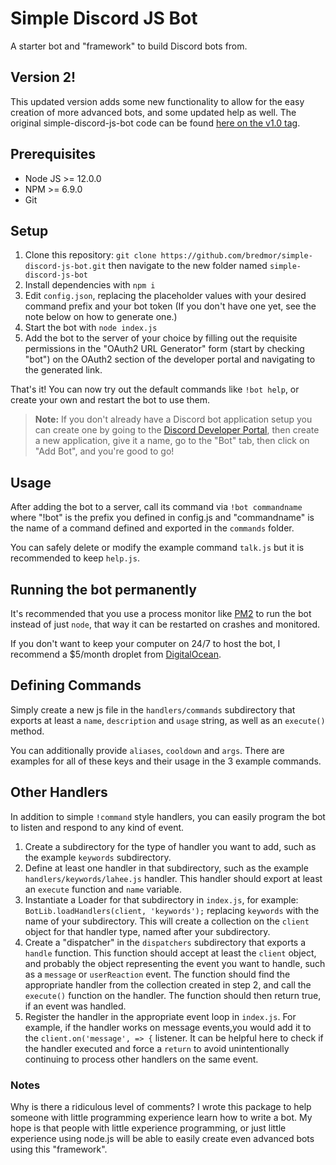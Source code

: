 # Simple Discord JS Bot
A starter bot and "framework" to build Discord bots from.

## Version 2!
This updated version adds some new functionality to allow for the easy creation of more advanced
bots, and some updated help as well. The original simple-discord-js-bot code can be found [here on 
the v1.0 tag](https://github.com/bredmor/simple-discord-js-bot/tree/v1.0).

## Prerequisites
 * Node JS >= 12.0.0
 * NPM >= 6.9.0
 * Git

## Setup
1. Clone this repository: `git clone https://github.com/bredmor/simple-discord-js-bot.git` then navigate to the new 
   folder named `simple-discord-js-bot`
2. Install dependencies with `npm i`
3. Edit `config.json`, replacing the placeholder values with your desired command prefix and your bot token (If you 
   don't have one yet, see the note below on how to generate one.)
4. Start the bot with `node index.js`
5. Add the bot to the server of your choice by filling out the requisite permissions in the "OAuth2 URL Generator" form (start by checking "bot") on the OAuth2 section of the developer portal and navigating to the generated link.

That's it! You can now try out the default commands like `!bot help`, or create your own and restart the bot to use them.

>**Note:**
If you don't already have a Discord bot application setup you can create one by going to the 
> [Discord Developer Portal](https://discord.com/developers/applications/me), then create a new application, give it a 
> name, go to the "Bot" tab, then click on "Add Bot", and you're good to go!


## Usage
After adding the bot to a server, call its command via `!bot commandname` where "!bot" is the prefix you defined in 
config.js and "commandname" is the name of a command defined and exported in the `commands` folder.

You can safely delete or modify the example command `talk.js` but it is recommended to keep `help.js`.

## Running the bot permanently
It's recommended that you use a process monitor like [PM2](https://pm2.keymetrics.io/) to run the bot instead of 
just `node`, that way it can be restarted on crashes and monitored.

If you don't want to keep your computer on 24/7 to host the bot, I recommend a $5/month droplet from 
[DigitalOcean](https://m.do.co/c/b96f8bd70573).

## Defining Commands
Simply create a new js file in the `handlers/commands` subdirectory that exports at least a `name`, `description` 
and `usage` string, as well as an `execute()` method. 

You can additionally provide `aliases`, `cooldown` 
and `args`. There are examples for all of these keys and their usage in the 3 example commands.

## Other Handlers
In addition to simple `!command` style handlers, you can easily program the bot to listen and respond to any kind 
of event.

1. Create a subdirectory for the type of handler you want to add, such as the example `keywords` subdirectory.
2. Define at least one handler in that subdirectory, such as the example `handlers/keywords/lahee.js` handler. 
   This handler should export at least an `execute` function and `name` variable.
3. Instantiate a Loader for that subdirectory in `index.js`, for example: `BotLib.loadHandlers(client, 'keywords');` 
   replacing `keywords` with the name of your subdirectory. This will create a collection on the `client` object for 
   that handler type, named after your subdirectory.
3. Create a "dispatcher" in the `dispatchers` subdirectory that exports a `handle` function. This function should accept
   at least the `client` object, and probably the object representing the event you want to handle, such as a `message` 
   or `userReaction` event. The function should find the appropriate handler from the collection created in step 2, and 
   call the `execute()` function on the handler. The function should then return true, if an event was handled.
4. Register the handler in the appropriate event loop in `index.js`. For example, if the handler works on message 
   events,you would add it to the `client.on('message', => {` listener. It can be helpful here to check if the handler 
   executed and force a `return` to avoid unintentionally continuing to process other handlers on the same event.

### Notes
Why is there a ridiculous level of comments? I wrote this package to help someone with little programming experience 
learn how to write a bot. My hope is that people with little experience programming, or just little experience using
node.js will be able to easily create even advanced bots using this "framework".
